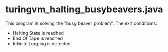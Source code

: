 # turingvm_halting_busybeavers.java

This program is solving the "busy beaver problem".
The exit conditions:
- Halting State is reached
- End Of Tape is reached
- Infinite Looping is detected

